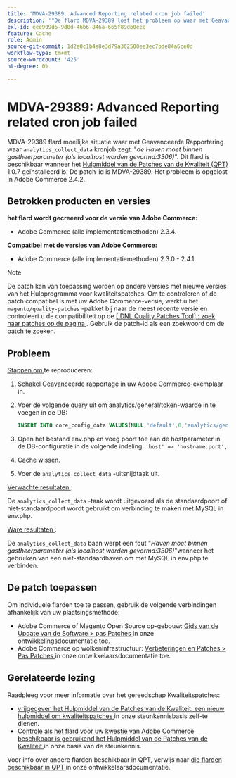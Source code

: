 ```yaml
---
title: 'MDVA-29389: Advanced Reporting related cron job failed'
description: '"De flard MDVA-29389 lost het probleem op waar met Geavanceerde Rapportering waar "analytics_collect_data"cronjob zegt: "*Haven moet binnen gastheerparameter worden gevormd (zoals localhost:3306)*". Deze patch is beschikbaar wanneer [Quality Patches Tool (QPT)] (/help/announcements/adobe-commerce-announcements/magento-quality-patches-released-new-tool-to-self-serve-quality-patches.md) 1.0.7 is geïnstalleerd. De patch-id is MDVA-29389. Het probleem is opgelost in Adobe Commerce 2.4.2. "'
exl-id: eee909d5-9d0d-46b6-846a-665f89db0eee
feature: Cache
role: Admin
source-git-commit: 1d2e0c1b4a8e3d79a362500ee3ec7bde84a6ce0d
workflow-type: tm+mt
source-wordcount: '425'
ht-degree: 0%

---
```


# MDVA-29389: Advanced Reporting related cron job failed

MDVA-29389 flard moeilijke situatie waar met Geavanceerde Rapportering waar `analytics_collect_data` kronjob zegt: &quot;*de Haven moet binnen gastheerparameter (als localhost worden gevormd:3306)*&quot;. Dit flard is beschikbaar wanneer het [ Hulpmiddel van de Patches van de Kwaliteit (QPT) ](/help/announcements/adobe-commerce-announcements/magento-quality-patches-released-new-tool-to-self-serve-quality-patches.md) 1.0.7 geïnstalleerd is. De patch-id is MDVA-29389. Het probleem is opgelost in Adobe Commerce 2.4.2.

## Betrokken producten en versies

**het flard wordt gecreeerd voor de versie van Adobe Commerce:**

* Adobe Commerce (alle implementatiemethoden) 2.3.4.

**Compatibel met de versies van Adobe Commerce:**

* Adobe Commerce (alle implementatiemethoden) 2.3.0 - 2.4.1.

>[!NOTE]
>
>De patch kan van toepassing worden op andere versies met nieuwe versies van het Hulpprogramma voor kwaliteitspatches. Om te controleren of de patch compatibel is met uw Adobe Commerce-versie, werkt u het `magento/quality-patches` -pakket bij naar de meest recente versie en controleert u de compatibiliteit op de [[!DNL Quality Patches Tool] : zoek naar patches op de pagina ](https://devdocs.magento.com/quality-patches/tool.html#patch-grid) . Gebruik de patch-id als een zoekwoord om de patch te zoeken.

## Probleem

<u> Stappen om </u> te reproduceren:

1. Schakel Geavanceerde rapportage in uw Adobe Commerce-exemplaar in.
1. Voer de volgende query uit om analytics/general/token-waarde in te voegen in de DB:

   ```sql
   INSERT INTO core_config_data VALUES(NULL,'default',0,'analytics/general/token','ABCDE',now());
   ```

1. Open het bestand env.php en voeg poort toe aan de hostparameter in de DB-configuratie in de volgende indeling: `'host' => 'hostname:port',`
1. Cache wissen.
1. Voer de `analytics_collect_data` -uitsnijdtaak uit.

<u> Verwachte resultaten </u>:

De `analytics_collect_data` -taak wordt uitgevoerd als de standaardpoort of niet-standaardpoort wordt gebruikt om verbinding te maken met MySQL in env.php.

<u> Ware resultaten </u>:

De `analytics_collect_data` baan werpt een fout &quot;*Haven moet binnen gastheerparameter (als localhost worden gevormd:3306)*&quot;wanneer het gebruiken van een niet-standaardhaven om met MySQL in env.php te verbinden.

## De patch toepassen

Om individuele flarden toe te passen, gebruik de volgende verbindingen afhankelijk van uw plaatsingsmethode:

* Adobe Commerce of Magento Open Source op-gebouw: [ Gids van de Update van de Software > pas Patches ](https://devdocs.magento.com/guides/v2.4/comp-mgr/patching/mqp.html) in onze ontwikkelingsdocumentatie toe.
* Adobe Commerce op wolkeninfrastructuur: [ Verbeteringen en Patches > Pas Patches ](https://devdocs.magento.com/cloud/project/project-patch.html) in onze ontwikkelaarsdocumentatie toe.

## Gerelateerde lezing

Raadpleeg voor meer informatie over het gereedschap Kwaliteitspatches:

* [ vrijgegeven het Hulpmiddel van de Patches van de Kwaliteit: een nieuw hulpmiddel om kwaliteitspatches ](/help/announcements/adobe-commerce-announcements/magento-quality-patches-released-new-tool-to-self-serve-quality-patches.md) in onze steunkennisbasis zelf-te dienen.
* [ Controle als het flard voor uw kwestie van Adobe Commerce beschikbaar is gebruikend het Hulpmiddel van de Patches van de Kwaliteit ](/help/support-tools/patches-available-in-qpt-tool/check-patch-for-magento-issue-with-magento-quality-patches.md) in onze basis van de steunkennis.

Voor info over andere flarden beschikbaar in QPT, verwijs naar [ die flarden beschikbaar in QPT ](https://devdocs.magento.com/quality-patches/tool.html#patch-grid) in onze ontwikkelaarsdocumentatie.
